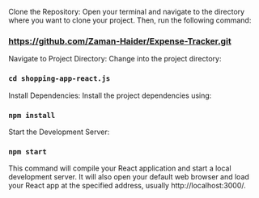 Clone the Repository:
Open your terminal and navigate to the directory where you want to clone your project. Then, run the following command:
### https://github.com/Zaman-Haider/Expense-Tracker.git


Navigate to Project Directory:
Change into the project directory:
### `cd shopping-app-react.js`


Install Dependencies:
Install the project dependencies using:
### `npm install`


Start the Development Server:
### `npm start`
This command will compile your React application and start a local development server. It will also open your default web browser and load your React app at the specified address, usually http://localhost:3000/.
